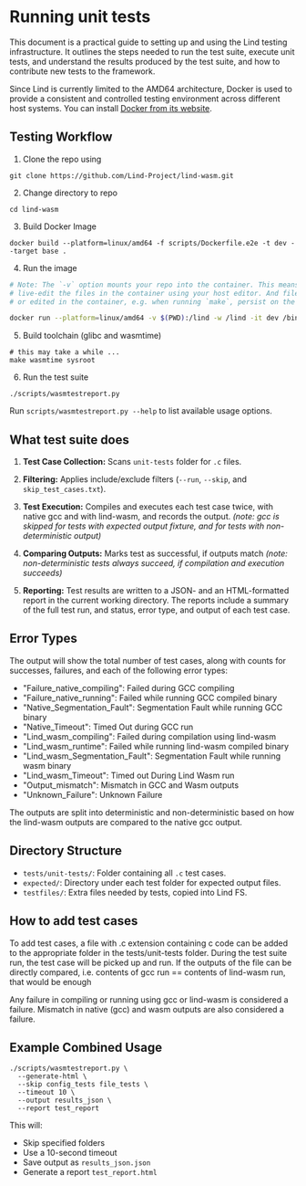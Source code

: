 # Running unit tests
This document is a practical guide to setting up and using the Lind testing
infrastructure. It outlines the steps needed to run the test suite, execute unit
tests, and understand the results produced by the test suite, and how to
contribute new tests to the framework.

Since Lind is currently limited to the AMD64 architecture, Docker is used to
provide a consistent and controlled testing environment across different host
systems.
You can install [Docker from its website](https://docs.docker.com/engine/install/).

## Testing Workflow

1. Clone the repo using 
```
git clone https://github.com/Lind-Project/lind-wasm.git
```
2. Change directory to repo 
```
cd lind-wasm
```
3. Build Docker Image 
```
docker build --platform=linux/amd64 -f scripts/Dockerfile.e2e -t dev --target base .
```
4. Run the image 
```bash
# Note: The `-v` option mounts your repo into the container. This means, you can
# live-edit the files in the container using your host editor. And files created
# or edited in the container, e.g. when running `make`, persist on the host.

docker run --platform=linux/amd64 -v $(PWD):/lind -w /lind -it dev /bin/bash
```
5. Build toolchain (glibc and wasmtime)
```
# this may take a while ...
make wasmtime sysroot
```
6. Run the test suite 
```
./scripts/wasmtestreport.py
```
Run `scripts/wasmtestreport.py --help` to list available usage options.



## What test suite does

1. **Test Case Collection:** Scans `unit-tests` folder for `.c` files.

2. **Filtering:** Applies include/exclude filters (`--run`, `--skip`, and
   `skip_test_cases.txt`).
3. **Test Execution:** Compiles and executes each test case twice, with native
   gcc and with lind-wasm, and records the output. *(note: gcc is skipped for
   tests with expected output fixture, and for tests with non-deterministic output)*
4. **Comparing Outputs:**  Marks test as successful, if outputs match
   *(note: non-deterministic tests always succeed, if compilation and execution
   succeeds)*
5. **Reporting:** Test results are written to a JSON- and  an HTML-formatted
   report in the current working directory. The reports include a summary of the
   full test run, and status, error type, and output of each test case.

## Error Types

The output will show the total number of test cases, along with counts for
successes, failures, and each of the following error types:

- "Failure_native_compiling": Failed during GCC compiling
- "Failure_native_running": Failed while running GCC compiled binary
- "Native_Segmentation_Fault": Segmentation Fault while running GCC binary
- "Native_Timeout": Timed Out during GCC run
- "Lind_wasm_compiling": Failed during compilation using lind-wasm
- "Lind_wasm_runtime": Failed while running lind-wasm compiled binary
- "Lind_wasm_Segmentation_Fault": Segmentation Fault while running wasm binary
- "Lind_wasm_Timeout": Timed out During Lind Wasm run
- "Output_mismatch": Mismatch in GCC and Wasm outputs
- "Unknown_Failure": Unknown Failure

The outputs are split into deterministic and non-deterministic based on how the
lind-wasm outputs are compared to the native gcc output. 


## Directory Structure

- `tests/unit-tests/`: Folder containing all `.c` test cases.
- `expected/`: Directory under each test folder for expected output files.
- `testfiles/`: Extra files needed by tests, copied into Lind FS.

## How to add test cases
To add test cases, a file with .c extension containing c code can be added
to the appropriate folder in the tests/unit-tests folder.  During the test
suite run, the test case will be picked up and run. If the outputs of the file
can be directly compared, i.e. contents of gcc run == contents of lind-wasm
run, that would be enough

Any failure in compiling or running using gcc or lind-wasm is considered a
failure. Mismatch in native (gcc) and wasm outputs are also considered a
failure.


## Example Combined Usage

```
./scripts/wasmtestreport.py \
  --generate-html \
  --skip config_tests file_tests \
  --timeout 10 \
  --output results_json \
  --report test_report  
```

This will:

- Skip specified folders
- Use a 10-second timeout
- Save output as `results_json.json`
- Generate a report `test_report.html`

